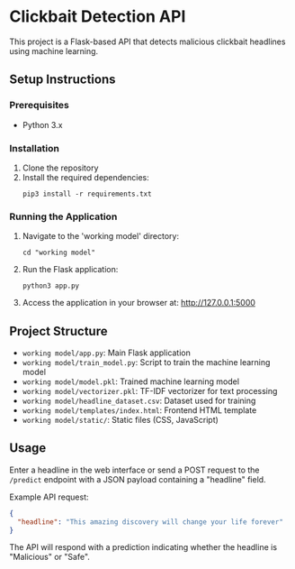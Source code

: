 # Clickbait Detection API

This project is a Flask-based API that detects malicious clickbait headlines using machine learning.

## Setup Instructions

### Prerequisites
- Python 3.x

### Installation

1. Clone the repository
2. Install the required dependencies:
   ```
   pip3 install -r requirements.txt
   ```

### Running the Application

1. Navigate to the 'working model' directory:
   ```
   cd "working model"
   ```

2. Run the Flask application:
   ```
   python3 app.py
   ```

3. Access the application in your browser at: http://127.0.0.1:5000

## Project Structure

- `working model/app.py`: Main Flask application
- `working model/train_model.py`: Script to train the machine learning model
- `working model/model.pkl`: Trained machine learning model
- `working model/vectorizer.pkl`: TF-IDF vectorizer for text processing
- `working model/headline_dataset.csv`: Dataset used for training
- `working model/templates/index.html`: Frontend HTML template
- `working model/static/`: Static files (CSS, JavaScript)

## Usage

Enter a headline in the web interface or send a POST request to the `/predict` endpoint with a JSON payload containing a "headline" field.

Example API request:
```json
{
  "headline": "This amazing discovery will change your life forever"
}
```

The API will respond with a prediction indicating whether the headline is "Malicious" or "Safe".